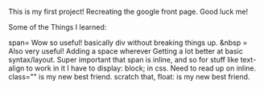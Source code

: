 
This is my first project! Recreating the google front page. Good luck me!

Some of the Things I learned:

span= Wow so useful! basically div without breaking things up.
&nbsp = Also very useful! Adding a space wherever 
Getting a lot better at basic syntax/layout. 
Super important that span is inline, and so for stuff like text-align to work
in it I have to display: block; in css. Need to read up on inline. 
class="" is my new best friend.
scratch that, float: is my new best friend. 
